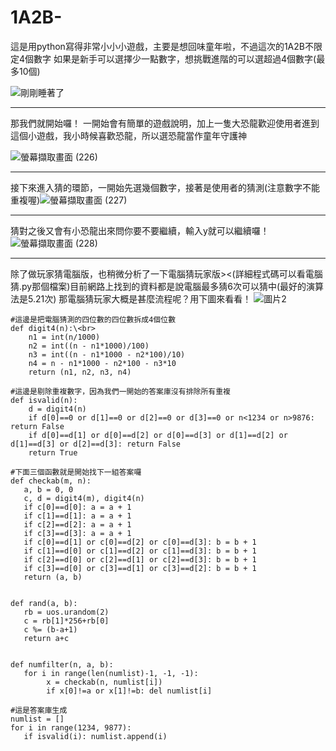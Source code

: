 # 1A2B-
這是用python寫得非常小小小遊戲，主要是想回味童年啦，不過這次的1A2B不限定4個數字
如果是新手可以選擇少一點數字，想挑戰進階的可以選超過4個數字(最多10個)

![剛剛睡著了](https://user-images.githubusercontent.com/91367098/151692056-138b6f74-42de-4c3a-a31c-a90adfdbfd90.png)
***********************************************************
那我們就開始囉！
一開始會有簡單的遊戲說明，加上一隻大恐龍歡迎使用者進到這個小遊戲，我小時候喜歡恐龍，所以選恐龍當作童年守護神

![螢幕擷取畫面 (226)](https://user-images.githubusercontent.com/91367098/151692334-82d71785-b752-40a0-ab40-3642ab0620ad.png)
***********************************************************
接下來進入猜的環節，一開始先選幾個數字，接著是使用者的猜測(注意數字不能重複喔)![螢幕擷取畫面 (227)](https://user-images.githubusercontent.com/91367098/151692599-f0ccd850-bcd1-4941-ace7-8b54a8b83613.png)
***********************************************************
猜對之後又會有小恐龍出來問你要不要繼續，輸入y就可以繼續囉！
![螢幕擷取畫面 (228)](https://user-images.githubusercontent.com/91367098/151692647-8450cf4e-8357-4157-9f19-915806278be9.png)
***********************************************************
除了做玩家猜電腦版，也稍微分析了一下電腦猜玩家版><(詳細程式碼可以看電腦猜.py那個檔案)目前網路上找到的資料都是說電腦最多猜6次可以猜中(最好的演算法是5.21次)
那電腦猜玩家大概是甚麼流程呢？用下圖來看看！
![圖片2](https://user-images.githubusercontent.com/91367098/151729166-a387e9fe-b3a9-4a4b-afb9-d74e0af8739c.png)
```
#這邊是把電腦猜測的四位數的四位數拆成4個位數
def digit4(n):\<br>
    n1 = int(n/1000)
    n2 = int((n - n1*1000)/100)
    n3 = int((n - n1*1000 - n2*100)/10)
    n4 = n - n1*1000 - n2*100 - n3*10
    return (n1, n2, n3, n4)
```
```
#這邊是剔除重複數字，因為我們一開始的答案庫沒有排除所有重複
def isvalid(n):
    d = digit4(n)
    if d[0]==0 or d[1]==0 or d[2]==0 or d[3]==0 or n<1234 or n>9876: return False
    if d[0]==d[1] or d[0]==d[2] or d[0]==d[3] or d[1]==d[2] or d[1]==d[3] or d[2]==d[3]: return False
    return True
 ```
 ```
 #下面三個函數就是開始找下一組答案囉
def checkab(m, n):
    a, b = 0, 0
    c, d = digit4(m), digit4(n)
    if c[0]==d[0]: a = a + 1
    if c[1]==d[1]: a = a + 1
    if c[2]==d[2]: a = a + 1
    if c[3]==d[3]: a = a + 1
    if c[0]==d[1] or c[0]==d[2] or c[0]==d[3]: b = b + 1
    if c[1]==d[0] or c[1]==d[2] or c[1]==d[3]: b = b + 1
    if c[2]==d[0] or c[2]==d[1] or c[2]==d[3]: b = b + 1
    if c[3]==d[0] or c[3]==d[1] or c[3]==d[2]: b = b + 1
    return (a, b)


def rand(a, b):
    rb = uos.urandom(2)
    c = rb[1]*256+rb[0]
    c %= (b-a+1)
    return a+c


def numfilter(n, a, b):
    for i in range(len(numlist)-1, -1, -1):
         x = checkab(n, numlist[i])
         if x[0]!=a or x[1]!=b: del numlist[i]

#這是答案庫生成
numlist = []
for i in range(1234, 9877):
    if isvalid(i): numlist.append(i)
```
